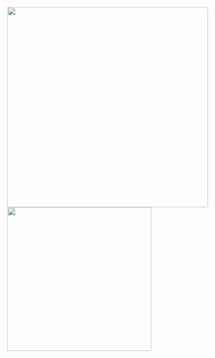 
<img src = "https://github-readme-stats.vercel.app/api?username=Archfx&count_private=true&show_icons=true&theme=vue&hide=contribs&hide_border=true" width ="460" /> <img src = "https://github-readme-stats.vercel.app/api/top-langs/?username=Archfx&layout=compact&theme=vue&hide_border=true&count_private=true&langs_count=6&hide=tex,html" width ="330" />
